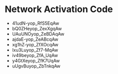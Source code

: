 # Network Activation Code
* 41udN-yop_RfS5EqAw
* bQ0ZHeyop_ZexXgqAw
* UAuUNOyop_ZeBDAqAw
* ajdaE-yop_ZeABcqAw
* xg1hZ-yop_ZfXOcqAw
* Ixu3Luyop_Zf7-MqAw
* iv49beyop_ZfA_UqAw
* y4GtXeyop_ZfK7UqAw
* uUgvBuyop_ZbTnkqAw